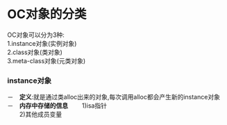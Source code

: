 # OC对象的分类

OC对象可以分为3种:</br>
1.instance对象(实例对象)</br>
2.class对象(类对象)</br>
3.meta-class对象(元类对象)

### instance对象</br>
－　**定义**:就是通过类alloc出来的对象,每次调用alloc都会产生新的instance对象</br>
－　**内存中存储的信息**
　　1)isa指针</br> 
　　2)其他成员变量</br>